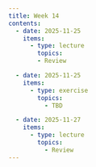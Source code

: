 ```yaml
---
title: Week 14
contents:
  - date: 2025-11-25
    items:
      - type: lecture
        topics:
        - Review

  - date: 2025-11-25
    items:
      - type: exercise
        topics:
          - TBD

  - date: 2025-11-27
    items:
      - type: lecture
        topics:
          - Review
---
```

